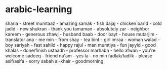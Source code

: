 # arabic-learning 
sharia - street 
mumtaaz - amazing 
samak - fish 
dajaj - chicken 
barid - cold 
jadid - new 
shukran - thank you 
tamaman - absolutely
zar - neighbor
kareem - generous
zhawj - husband 
baab - door 
bayt - house 
mutarjim - translator
ana - me 
min - from
shay - tea 
bint - girl
imraa - woman
walad - boy 
sariyah - fast
sahiid - happy
rajul - man
mumtiya - fun
jayyid - good
khalas - done/finish
ustaadh - professor
marhaba - hello
afwan - you're welcome
sadeeq - friend
na'am - yes 
la - no
min fadlak/fadlik - please
asif/asifa - sorry
sabah al-khair - goodmorning
